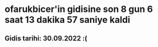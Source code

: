 # ofarukbicer'in gidisine son 8 gun 6 saat 13 dakika 57 saniye kaldi

## Gidis tarihi: 30.09.2022 :(